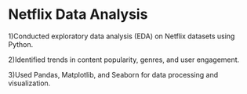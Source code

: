 # Netflix Data Analysis

1)Conducted exploratory data analysis (EDA) on Netflix datasets using Python.

2)Identified trends in content popularity, genres, and user engagement.

3)Used Pandas, Matplotlib, and Seaborn for data processing and visualization.
